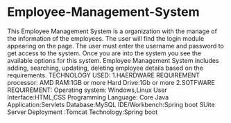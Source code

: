 # Employee-Management-System
This Employee Management System is a organization with the manage of the information of the employees.
The user will find the login module appearing on the  page. The user must enter the username and password to get access to the system. Once you are into the system you see the available options for this system. Employee Management System includes adding, searching, updating, deleting employee details based on the requirements.
TECHNOLOGY USED:
1.HAERDWARE REQUIREMENT processor:
     AMD RAM:1GB or more 
     Hard Drive:1Gb or more
2.SOTFWARE REQUIREMENT: 
    Operating system: Windows,Linux User
    Interface:HTML,CSS Programming
    Language: Core Java
    Application:Servlets
    Database:MySQL IDE/Workbench:Spring boot SUite Server Deployment :Tomcat
    Technology:Spring boot

